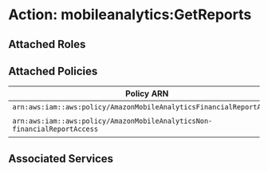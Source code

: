 # Action: mobileanalytics:GetReports

## Attached Roles

## Attached Policies

| Policy ARN | Policy Name |
|------------|-------------|
| `arn:aws:iam::aws:policy/AmazonMobileAnalyticsFinancialReportAccess` | [AmazonMobileAnalyticsFinancialReportAccess](../policies.md#amazonmobileanalyticsfinancialreportaccess) |
| `arn:aws:iam::aws:policy/AmazonMobileAnalyticsNon-financialReportAccess` | [AmazonMobileAnalyticsNon-financialReportAccess](../policies.md#amazonmobileanalyticsnon-financialreportaccess) |

## Associated Services

